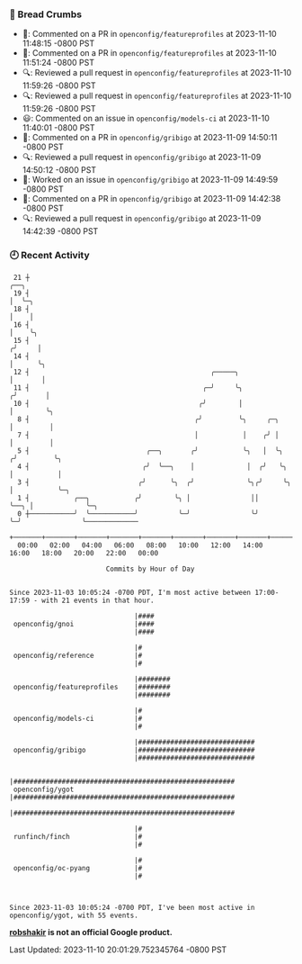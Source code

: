 ### 🍞 Bread Crumbs

 * 💬: Commented on a PR in  `openconfig/featureprofiles` at 2023-11-10 11:48:15 -0800 PST
 * 💬: Commented on a PR in  `openconfig/featureprofiles` at 2023-11-10 11:51:24 -0800 PST
 * 🔍: Reviewed a pull request in  `openconfig/featureprofiles` at 2023-11-10 11:59:26 -0800 PST
 * 🔍: Reviewed a pull request in  `openconfig/featureprofiles` at 2023-11-10 11:59:26 -0800 PST
 * 😃: Commented on an issue in `openconfig/models-ci` at 2023-11-10 11:40:01 -0800 PST
 * 💬: Commented on a PR in  `openconfig/gribigo` at 2023-11-09 14:50:11 -0800 PST
 * 🔍: Reviewed a pull request in  `openconfig/gribigo` at 2023-11-09 14:50:12 -0800 PST
 * 👀: Worked on an issue in `openconfig/gribigo` at 2023-11-09 14:49:59 -0800 PST
 * 💬: Commented on a PR in  `openconfig/gribigo` at 2023-11-09 14:42:38 -0800 PST
 * 🔍: Reviewed a pull request in  `openconfig/gribigo` at 2023-11-09 14:42:39 -0800 PST

### 🕘 Recent Activity
```
 21 ┼                                                                        ╭──╮
 19 ┤                                                                        │  ╰─╮
 18 ┤                                                                        │    │
 16 ┤                                                                        │    ╰╮
 15 ┤                                                                       ╭╯     │
 14 ┤                                                                       │      ╰╮
 12 ┤                                             ╭─────╮                   │       │
 11 ┤                                           ╭─╯     ╰╮                 ╭╯       │
 10 ┤                                          ╭╯        │                 │        ╰╮
  8 ┤                                         ╭╯         ╰╮     ╭─╮        │         │
  7 ┤                                         │           │    ╭╯ │        │         │
  5 ┤                             ╭──╮       ╭╯           ╰╮   │  ╰╮      ╭╯         ╰╮
  4 ┤                            ╭╯  ╰──╮    │             │  ╭╯   ╰╮     │           │
  3 ┤                           ╭╯      ╰╮  ╭╯             ╰╮╭╯     ╰╮    │           ╰─╮
  1 ┤           ╭──╮           ╭╯        ╰╮ │               ││       ╰──╮ │             ╰─╮
  0 ┼───────────╯  ╰───────────╯          ╰─╯               ╰╯          ╰─╯               ╰─────────────
    +───────+───────+───────+───────+───────+───────+───────+───────+───────+───────+───────+───────+────
  00:00   02:00   04:00   06:00   08:00   10:00   12:00   14:00   16:00   18:00   20:00   22:00   00:00   

						Commits by Hour of Day


Since 2023-11-03 10:05:24 -0700 PDT, I'm most active between 17:00-17:59 - with 21 events in that hour.

```



```
                               |####
 openconfig/gnoi               |####
                               |####

                               |#
 openconfig/reference          |#
                               |#

                               |########
 openconfig/featureprofiles    |########
                               |########

                               |#
 openconfig/models-ci          |#
                               |#

                               |#############################
 openconfig/gribigo            |#############################
                               |#############################

                               |#######################################################
 openconfig/ygot               |#######################################################
                               |#######################################################

                               |#
 runfinch/finch                |#
                               |#

                               |#
 openconfig/oc-pyang           |#
                               |#



Since 2023-11-03 10:05:24 -0700 PDT, I've been most active in openconfig/ygot, with 55 events.

```
**[robshakir](mailto:robjs@google.com) is not an official Google product.**  


Last Updated: 2023-11-10 20:01:29.752345764 -0800 PST
